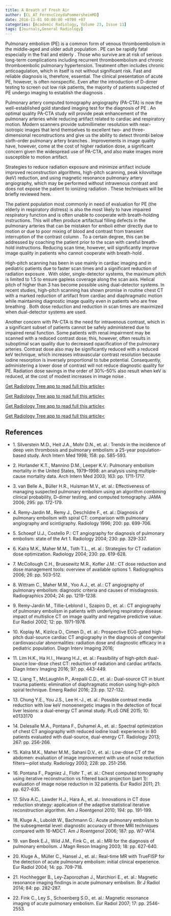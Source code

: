 ```yaml
---
title: A Breath of Fresh Air
author: [CL_AT_FerencCzeydaPommersheimMD]
date: 2016-11-01 00:00:00 +0700 +07
categories: [Academic Radiology, Volume 23, Issue 11]
tags: [Journals,General Radiology]
---
```

Pulmonary embolism (PE) is a common form of venous thromboembolism in the middle-aged and older adult population . PE can be rapidly fatal especially in the frail and elderly . Those who survive are at risk of serious long-term complications including recurrent thromboembolism and chronic thromboembolic pulmonary hypertension. Treatment often includes chronic anticoagulation, which in itself is not without significant risk. Fast and reliable diagnosis is, therefore, essential. The clinical presentation of acute PE, however, is often nonspecific. Even after the introduction of D-dimer testing to screen out low risk patients, the majority of patients suspected of PE undergo imaging to establish the diagnosis .

Pulmonary artery computed tomography angiography (PA-CTA) is now the well-established gold standard imaging test for the diagnosis of PE . An optimal quality PA-CTA study will provide peak enhancement of the pulmonary arteries while reducing artifact related to cardiac and respiratory motion. Modern scanners provide submillimeter resolution with near-isotropic images that lend themselves to excellent two- and three-dimensional reconstructions and give us the ability to detect thrombi below sixth-order pulmonary artery branches . Improvements in image quality have, however, come at the cost of higher radiation dose, a significant concern given the widespread use of PA-CTA, and also make images more susceptible to motion artifact.

Strategies to reduce radiation exposure and minimize artifact include improved reconstruction algorithms, high-pitch scanning, peak kilovoltage (keV) reduction, and using magnetic resonance pulmonary artery angiography, which may be performed without intravenous contrast and does not expose the patient to ionizing radiation . These techniques will be briefly reviewed here.

The patient population most commonly in need of evaluation for PE (the elderly in respiratory distress) is also the most likely to have impaired respiratory function and is often unable to cooperate with breath-holding instructions. This will often produce artifactual filling defects in the pulmonary arteries that can be mistaken for emboli either directly due to motion or due to poor mixing of blood and contrast from transient interruption of the contrast column . To a certain degree, this can be addressed by coaching the patient prior to the scan with careful breath-hold instructions. Reducing scan time, however, will significantly improve image quality in patients who cannot cooperate with breath-hold .

High-pitch scanning has been in use mainly in cardiac imaging and in pediatric patients due to faster scan times and a significant reduction of radiation exposure . With older, single-detector systems, the maximum pitch is limited to 1.5 to ensure gapless coverage along the scan axis. Helical pitch of higher than 3 has become possible using dual-detector systems. In recent studies, high-pitch scanning has shown promise in routine chest CT with a marked reduction of artifact from cardiac and diaphragmatic motion while maintaining diagnostic image quality even in patients who are free breathing . Both dose reduction and reduction in scan times are maximized when dual-detector systems are used.

Another concern with PA-CTA is the need for intravenous contrast, which in a significant subset of patients cannot be safely administered due to impaired renal function. Some patients with renal impairment may be scanned with a reduced contrast dose; this, however, often results in suboptimal scan quality due to decreased opacification of the pulmonary arteries. Contrast dose also may be significantly reduced with a reduced keV technique, which increases intravascular contrast resolution because iodine resorption is inversely proportional to tube potential. Consequently, administering a lower dose of contrast will not reduce diagnostic quality for PE. Radiation dose savings in the order of 30%–50% also result when keV is reduced, at the cost of modest increases in image noise .

[Get Radiology Tree app to read full this article<](https://clinicalpub.com/app)

[Get Radiology Tree app to read full this article<](https://clinicalpub.com/app)

[Get Radiology Tree app to read full this article<](https://clinicalpub.com/app)

[Get Radiology Tree app to read full this article<](https://clinicalpub.com/app)

## References

- 1\. Silverstein M.D., Heit J.A., Mohr D.N., et. al.: Trends in the incidence of deep vein thrombosis and pulmonary embolism: a 25-year population-based study. Arch Intern Med 1998; 158: pp. 585-593.


- 2\. Horlander K.T., Mannino D.M., Leeper K.V.: Pulmonary embolism mortality in the United States, 1979–1998: an analysis using multiple-cause mortality data. Arch Intern Med 2003; 163: pp. 1711-1717.


- 3\. van Belle A., Büller H.R., Huisman M.V., et. al.: Effectiveness of managing suspected pulmonary embolism using an algorithm combining clinical probability, D-dimer testing, and computed tomography. JAMA 2006; 295: pp. 172-179.


- 4\. Remy-Jardin M., Remy J., Deschildre F., et. al.: Diagnosis of pulmonary embolism with spiral CT: comparison with pulmonary angiography and scintigraphy. Radiology 1996; 200: pp. 699-706.


- 5\. Schoepf U.J., Costello P.: CT angiography for diagnosis of pulmonary embolism: state of the Art 1. Radiology 2004; 230: pp. 329-337.


- 6\. Kalra M.K., Maher M.M., Toth T.L., et. al.: Strategies for CT radiation dose optimization. Radiology 2004; 230: pp. 619-628.


- 7\. McCollough C.H., Bruesewitz M.R., Kofler J.M.: CT dose reduction and dose management tools: overview of available options 1. Radiographics 2006; 26: pp. 503-512.


- 8\. Wittram C., Maher M.M., Yoo A.J., et. al.: CT angiography of pulmonary embolism: diagnostic criteria and causes of misdiagnosis. Radiographics 2004; 24: pp. 1219-1238.


- 9\. Remy-Jardin M., Tillie-Leblond I., Szapiro D., et. al.: CT angiography of pulmonary embolism in patients with underlying respiratory disease: impact of multislice CT on image quality and negative predictive value. Eur Radiol 2002; 12: pp. 1971-1978.


- 10\. Koplay M., Kizilca O., Cimen D., et. al.: Prospective ECG-gated high-pitch dual-source cardiac CT angiography in the diagnosis of congenital cardiovascular abnormalities: radiation dose and diagnostic efficacy in a pediatric population. Diagn Interv Imaging 2016;


- 11\. Lim H.K., Ha H.I., Hwang H.J., et. al.: Feasibility of high-pitch dual-source low-dose chest CT: reduction of radiation and cardiac artifacts. Diagn Interv Imaging 2016; 97: pp. 443-449.


- 12\. Liang T., McLaughlin P., Arepalli C.D., et. al.: Dual-source CT in blunt trauma patients: elimination of diaphragmatic motion using high-pitch spiral technique. Emerg Radiol 2016; 23: pp. 127-132.


- 13\. Chung Y.E., You J.S., Lee H.-J., et. al.: Possible contrast media reduction with low keV monoenergetic images in the detection of focal liver lesions: a dual-energy CT animal study. PLoS ONE 2015; 10: e0133170


- 14\. Delesalle M.A., Pontana F., Duhamel A., et. al.: Spectral optimization of chest CT angiography with reduced iodine load: experience in 80 patients evaluated with dual-source, dual-energy CT. Radiology 2013; 267: pp. 256-266.


- 15\. Kalra M.K., Maher M.M., Sahani D.V., et. al.: Low-dose CT of the abdomen: evaluation of image improvement with use of noise reduction filters—pilot study. Radiology 2003; 228: pp. 251-256.


- 16\. Pontana F., Pagniez J., Flohr T., et. al.: Chest computed tomography using iterative reconstruction vs filtered back projection (part 1): evaluation of image noise reduction in 32 patients. Eur Radiol 2011; 21: pp. 627-635.


- 17\. Silva A.C., Lawder H.J., Hara A., et. al.: Innovations in CT dose reduction strategy: application of the adaptive statistical iterative reconstruction algorithm. Am J Roentgenol 2010; 194: pp. 191-199.


- 18\. Kluge A., Luboldt W., Bachmann G.: Acute pulmonary embolism to the subsegmental level: diagnostic accuracy of three MRI techniques compared with 16-MDCT. Am J Roentgenol 2006; 187: pp. W7-W14.


- 19\. van Beek E.J., Wild J.M., Fink C., et. al.: MRI for the diagnosis of pulmonary embolism. J Magn Reson Imaging 2003; 18: pp. 627-640.


- 20\. Kluge A., Müller C., Hansel J., et. al.: Real-time MR with TrueFISP for the detection of acute pulmonary embolism: initial clinical experience. Eur Radiol 2004; 14: pp. 709-718.


- 21\. Hochhegger B., Ley-Zaporozhan J., Marchiori E., et. al.: Magnetic resonance imaging findings in acute pulmonary embolism. Br J Radiol 2014; 84: pp. 282-287.


- 22\. Fink C., Ley S., Schoenberg S.O., et. al.: Magnetic resonance imaging of acute pulmonary embolism. Eur Radiol 2007; 17: pp. 2546-2553.